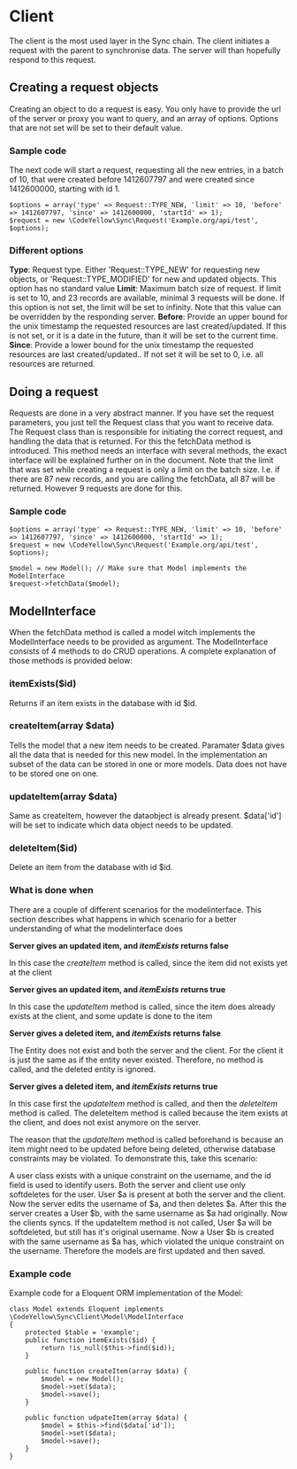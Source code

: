 # Client
The client is the most used layer in the Sync chain. The client initiates a request with the parent to synchronise data. The server will than hopefully respond to this request.

## Creating a request objects
Creating an object to do a request is easy. You only have to provide the url of the server or proxy you want to query, and an array of options. Options that are not set will be set to their default value.

### Sample code
The next code will start a request, requesting all the new entries, in a batch of 10, that were created before 1412607797 and were created since 1412600000, starting with id 1.

```
$options = array('type' => Request::TYPE_NEW, 'limit' => 10, 'before' => 1412607797, 'since' => 1412600000, 'startId' => 1);
$request = new \CodeYellow\Sync\Request('Example.org/api/test', $options);
```
### Different options
**Type**: Request type. Either 'Request::TYPE_NEW' for requesting new objects, or 'Request::TYPE_MODIFIED' for new and updated objects. This option has no standard value
**Limit**: Maximum batch size of request. If limit is set to 10, and 23 records are available, minimal 3 requests will be done. If this option is not set, the limit will be set to infinity. Note that this value can be overridden by the responding server. 
**Before**: Provide an upper bound for the unix timestamp the requested resources are last created/updated. If this is not set, or it is a date in the future, than it will be set to the current time. 
**Since**: Provide a lower bound for the unix timestamp the requested resources are last created/updated.. If not set it will be set to 0, i.e. all resources are returned.

## Doing a request
Requests are done in a very abstract manner. If you have set the request parameters, you just tell the Request class that you want to receive data. The Request class than is responsible for initiating the correct request, and handling the data that is returned. For this the fetchData method is introduced. This method needs an interface with several methods, the exact interface will be explained further on in the document. Note that the limit that was set while creating a request is only a limit on the batch size. I.e. if there are 87 new records, and you are calling the fetchData, all 87 will be returned. However 9 requests are done for this.

### Sample code
```
$options = array('type' => Request::TYPE_NEW, 'limit' => 10, 'before' => 1412607797, 'since' => 1412600000, 'startId' => 1);
$request = new \CodeYellow\Sync\Request('Example.org/api/test', $options);

$model = new Model(); // Make sure that Model implements the ModelInterface
$request->fetchData($model);
```

## ModelInterface
When the fetchData method is called a model witch implements the ModelInterface needs to be provided as argument. The ModelInterface consists of 4 methods to do CRUD operations. A complete explanation of those methods is provided below:

### itemExists($id)
Returns if an item exists in the database with id $id. 

### createItem(array $data)
Tells the model that a new item needs to be created. Paramater $data gives all the data that is needed for this new model. In the implementation an subset of the data can be stored in one or more models. Data does not have to be stored one on one.

### updateItem(array $data)
Same as createItem, however the dataobject is already present. $data['id'] will be set to indicate which data object needs to be updated.

### deleteItem($id) 
Delete an item from the database with id $id.

### What is done when
There are a couple of different scenarios for the modelinterface. This section describes what happens in which scenario for a better understanding of what the modelinterface does

**Server gives an updated item, and _itemExists_ returns false**

In this case the _createItem_ method is called, since the item did not exists yet at the client

**Server gives an updated item, and _itemExists_ returns true**

In this case the _updateItem_ method is called, since the item does already exists at the client, and some update is done to the item

**Server gives a deleted item, and _itemExists_ returns false**

The Entity does not exist and both the server and the client. For the client it is just the same as if the entity never existed. Therefore, no method is called, and the deleted entity is ignored. 

**Server gives a deleted item, and _itemExists_ returns true**

In this case first the _updateItem_ method is called, and then the _deleteItem_ method is called. The deleteItem method is called because the item exists at the client, and does not exist anymore on the server.

The reason that the _updateItem_ method is called beforehand is because an item might need to be updated before being deleted, otherwise database constraints may be violated. To demonstrate this, take this scenario:

A user class exists with a unique constraint on the username, and the id field is used to identify users. Both the server and client use only softdeletes for the user. User $a is present at both the server and the client. Now the server edits the username of $a, and then deletes $a. After this the server creates a User $b, with the same username as $a had originally. Now the clients syncs. If the updateItem method is not called, User $a will be softdeleted, but still has it's original username. Now a User $b is created with the same username as $a has, which violated the unique constraint on the username. Therefore the models are first updated and then saved.


### Example code
Example code for a Eloquent ORM implementation of the Model:

```
class Model extends Eloquent implements \CodeYellow\Sync\Client\Model\ModelInterface 
{
	protected $table = 'example';
	public function itemExists($id) {
		return !is_null($this->find($id));
	}

	public function createItem(array $data) {
		$model = new Model();
		$model->set($data);
		$model->save();
	}

	public function udpateItem(array $data) {
		$model = $this->find($data['id']);
		$model->set($data);
		$model->save();
	}
}
```